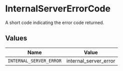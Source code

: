 # InternalServerErrorCode

A short code indicating the error code returned.


## Values

| Name                    | Value                   |
| ----------------------- | ----------------------- |
| `INTERNAL_SERVER_ERROR` | internal_server_error   |